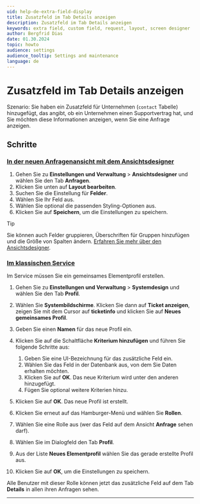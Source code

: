 ```yaml
---
uid: help-de-extra-field-display
title: Zusatzfeld im Tab Details anzeigen
description: Zusatzfeld im Tab Details anzeigen
keywords: extra field, custom field, request, layout, screen designer
author: Bergfrid Dias
date: 01.30.2024
topic: howto
audience: settings
audience_tooltip: Settings and maintenance
language: de
---
```


# Zusatzfeld im Tab Details anzeigen

Szenario: Sie haben ein Zusatzfeld für Unternehmen (`contact` Tabelle) hinzugefügt, das angibt, ob ein Unternehmen einen Supportvertrag hat, und Sie möchten diese Informationen anzeigen, wenn Sie eine Anfrage anzeigen.

<!-- markdownlint-disable-file MD051 -->
## Schritte

### [In der neuen Anfragenansicht mit dem Ansichtsdesigner](#tab/screen-designer)

1. Gehen Sie zu **Einstellungen und Verwaltung** > **Ansichtsdesigner** und wählen Sie den Tab **Anfragen**.
1. Klicken Sie unten auf **Layout bearbeiten**.
1. Suchen Sie die Einstellung für **Felder**.
1. Wählen Sie Ihr Feld aus.
1. Wählen Sie optional die passenden Styling-Optionen aus.
1. Klicken Sie auf **Speichern**, um die Einstellungen zu speichern.

> [!TIP]
> Sie können auch Felder gruppieren, Überschriften für Gruppen hinzufügen und die Größe von Spalten ändern. [Erfahren Sie mehr über den Ansichtsdesigner][1].

### [Im klassischen Service](#tab/service)

Im Service müssen Sie ein gemeinsames Elementprofil erstellen.

1. Gehen Sie zu **Einstellungen und Verwaltung** > **Systemdesign** und wählen Sie den Tab **Profil**.

1. Wählen Sie **Systembildschirme**. Klicken Sie dann auf **Ticket anzeigen**, zeigen Sie mit dem Cursor auf **ticketinfo** und klicken Sie auf **Neues gemeinsames Profil**.

1. Geben Sie einen **Namen** für das neue Profil ein.

1. Klicken Sie auf die Schaltfläche **Kriterium hinzufügen** und führen Sie folgende Schritte aus:

    1. Geben Sie eine UI-Bezeichnung für das zusätzliche Feld ein.
    1. Wählen Sie das Feld in der Datenbank aus, von dem Sie Daten erhalten möchten.
    1. Klicken Sie auf **OK**. Das neue Kriterium wird unter den anderen hinzugefügt.
    1. Fügen Sie optional weitere Kriterien hinzu.

1. Klicken Sie auf **OK**. Das neue Profil ist erstellt.

1. Klicken Sie erneut auf das Hamburger-Menü und wählen Sie **Rollen**.

1. Wählen Sie eine Rolle aus (wer das Feld auf dem Ansicht **Anfrage** sehen darf).

1. Wählen Sie im Dialogfeld den Tab **Profil**.

1. Aus der Liste **Neues Elementprofil** wählen Sie das gerade erstellte Profil aus.

1. Klicken Sie auf **OK**, um die Einstellungen zu speichern.

Alle Benutzer mit dieser Rolle können jetzt das zusätzliche Feld auf dem Tab **Details** in allen ihren Anfragen sehen.

***

<!-- Referenced links -->
[1]: ../../../en/ui/screen-designer/configurable-screens/working-with-fields.md
